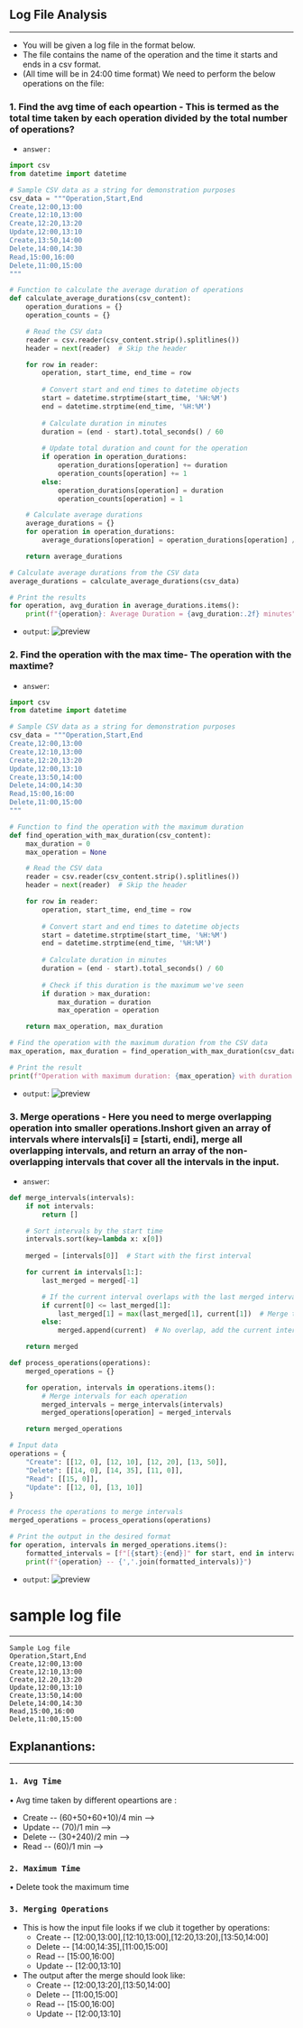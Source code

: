 ## Log File Analysis
----------------------------------------------------------------------------------------
* You will be given a log file in the format below. 
* The file contains the name of the operation and the time it starts and ends in a
csv format.
* (All time will be in 24:00 time format) We need to perform the below operations on the file:
### 1. Find the avg time of each opeartion - This is termed as the total time taken by each operation divided by the total number of operations?
* `answer:`
```py
import csv
from datetime import datetime

# Sample CSV data as a string for demonstration purposes
csv_data = """Operation,Start,End
Create,12:00,13:00
Create,12:10,13:00
Create,12:20,13:20
Update,12:00,13:10
Create,13:50,14:00
Delete,14:00,14:30
Read,15:00,16:00
Delete,11:00,15:00
"""

# Function to calculate the average duration of operations
def calculate_average_durations(csv_content):
    operation_durations = {}
    operation_counts = {}

    # Read the CSV data
    reader = csv.reader(csv_content.strip().splitlines())
    header = next(reader)  # Skip the header

    for row in reader:
        operation, start_time, end_time = row
        
        # Convert start and end times to datetime objects
        start = datetime.strptime(start_time, '%H:%M')
        end = datetime.strptime(end_time, '%H:%M')
        
        # Calculate duration in minutes
        duration = (end - start).total_seconds() / 60
        
        # Update total duration and count for the operation
        if operation in operation_durations:
            operation_durations[operation] += duration
            operation_counts[operation] += 1
        else:
            operation_durations[operation] = duration
            operation_counts[operation] = 1

    # Calculate average durations
    average_durations = {}
    for operation in operation_durations:
        average_durations[operation] = operation_durations[operation] / operation_counts[operation]

    return average_durations

# Calculate average durations from the CSV data
average_durations = calculate_average_durations(csv_data)

# Print the results
for operation, avg_duration in average_durations.items():
    print(f"{operation}: Average Duration = {avg_duration:.2f} minutes")

```
* `output`:
![preview](./images/py1.png)
### 2. Find the operation with the max time- The operation with the maxtime?
* `answer`:
```py
import csv
from datetime import datetime

# Sample CSV data as a string for demonstration purposes
csv_data = """Operation,Start,End
Create,12:00,13:00
Create,12:10,13:00
Create,12:20,13:20
Update,12:00,13:10
Create,13:50,14:00
Delete,14:00,14:30
Read,15:00,16:00
Delete,11:00,15:00
"""

# Function to find the operation with the maximum duration
def find_operation_with_max_duration(csv_content):
    max_duration = 0
    max_operation = None

    # Read the CSV data
    reader = csv.reader(csv_content.strip().splitlines())
    header = next(reader)  # Skip the header

    for row in reader:
        operation, start_time, end_time = row
        
        # Convert start and end times to datetime objects
        start = datetime.strptime(start_time, '%H:%M')
        end = datetime.strptime(end_time, '%H:%M')
        
        # Calculate duration in minutes
        duration = (end - start).total_seconds() / 60
        
        # Check if this duration is the maximum we've seen
        if duration > max_duration:
            max_duration = duration
            max_operation = operation

    return max_operation, max_duration

# Find the operation with the maximum duration from the CSV data
max_operation, max_duration = find_operation_with_max_duration(csv_data)

# Print the result
print(f"Operation with maximum duration: {max_operation} with duration = {max_duration:.2f} minutes")
```
* `output`:
![preview](./images/py2.png)
### 3. Merge operations - Here you need to merge overlapping operation into smaller operations.Inshort given an array of intervals where intervals[i] = [starti, endi], merge all overlapping intervals, and return an array of the non-overlapping intervals that cover all the intervals in the input.
* `answer`:
```py
def merge_intervals(intervals):
    if not intervals:
        return []

    # Sort intervals by the start time
    intervals.sort(key=lambda x: x[0])
    
    merged = [intervals[0]]  # Start with the first interval

    for current in intervals[1:]:
        last_merged = merged[-1]

        # If the current interval overlaps with the last merged interval, merge them
        if current[0] <= last_merged[1]:
            last_merged[1] = max(last_merged[1], current[1])  # Merge the intervals
        else:
            merged.append(current)  # No overlap, add the current interval

    return merged

def process_operations(operations):
    merged_operations = {}

    for operation, intervals in operations.items():
        # Merge intervals for each operation
        merged_intervals = merge_intervals(intervals)
        merged_operations[operation] = merged_intervals

    return merged_operations

# Input data
operations = {
    "Create": [[12, 0], [12, 10], [12, 20], [13, 50]],
    "Delete": [[14, 0], [14, 35], [11, 0]],
    "Read": [[15, 0]],
    "Update": [[12, 0], [13, 10]]
}

# Process the operations to merge intervals
merged_operations = process_operations(operations)

# Print the output in the desired format
for operation, intervals in merged_operations.items():
    formatted_intervals = [f"[{start}:{end}]" for start, end in intervals]
    print(f"{operation} -- {','.join(formatted_intervals)}")
```
* `output`:
![preview](./images/py3.png)

# sample log file 
----------------------------------------------------------------------------
```csv
Sample Log file
Operation,Start,End
Create,12:00,13:00
Create,12:10,13:00
Create,12.20,13:20
Update,12:00,13:10
Create,13:50,14:00
Delete,14:00,14:30
Read,15:00,16:00
Delete,11:00,15:00
```
## Explanantions:
----------------------------------------------------------------------------------
### `1. Avg Time`
• Avg time taken by different opeartions are :
- Create -- (60+50+60+10)/4 min -->
- Update -- (70)/1 min -->
- Delete -- (30+240)/2 min -->
- Read -- (60)/1 min -->
### `2. Maximum Time`
• Delete took the maximum time
### `3. Merging Operations`
* This is how the input file looks if we club it together by operations:
  - Create -- [12:00,13:00],[12:10,13:00],[12:20,13:20],[13:50,14:00]
  - Delete -- [14:00,14:35],[11:00,15:00]
  - Read -- [15:00,16:00]
  - Update -- [12:00,13:10]
* The output after the merge should look like:
  - Create -- [12:00,13:20],[13:50,14:00]
  - Delete -- [11:00,15:00]
  - Read -- [15:00,16:00]
  - Update -- [12:00,13:10]
